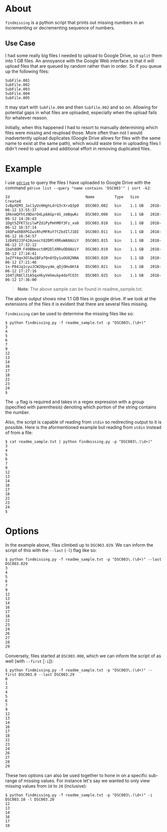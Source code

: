 # About

`findmissing` is a python script that prints out missing numbers in an incrementing or decrementing sequence of numbers.

## Use Case

I had some really big files I needed to upload to Google Drive, so `split` them into 1 GB files. An annoyance with the Google Web interface is that it will upload files that are queued by random rather than in order. So if you queue up the following files:

```
SubFile.001
SubFile.002
SubFile.003
SubFile.004
SubFile.005
```

It may start with `SubFile.004` and then `Subfile.002` and so on. Allowing for potential gaps in what files are uploaded, especially when the upload fails for whatever reason.

Initially, when this happened I had to resort to manually determining which files were missing and reupload those. More often than not I would inadvertently upload duplicates (Google Drive allows for files with the same name to exist at the same path), which would waste time in uploading files I didn't need to upload and additional effort in removing duplicated files.

# Example

I use [`gdrive`](https://github.com/prasmussen/gdrive) to query the files I have uploaded to Google Drive with the command `gdrive list --query "name contains 'DSC003'" | sort -k2`:

```
Id                                  Name         Type   Size     Created
1vBpXEM3_Jal1yUcHHghLdrG3rXrxQ3p0   DSC003.002   bin    1.1 GB   2018-06-12 13:55:37
1RknmQFhtzNDorO4Lp8AGpr4S_zmBqwKc   DSC003.008   bin    1.1 GB   2018-06-12 14:26:43
1Dgt5ZFKT3zilwPZdiPyPmhM0Y3Fz_xo8   DSC003.010   bin    1.1 GB   2018-06-12 16:57:14
16QPadXBXPGIwiRhzMFRuY7tZkdIlJ1DI   DSC003.011   bin    1.1 GB   2018-06-12 16:54:57
1zD492J3F42Azeoct82DMlXRRuWA8AUiY   DSC003.015   bin    1.1 GB   2018-06-12 17:32:12
1bah8OM_F49BNeoct8M2DlXRRuOD8AUiY   DSC003.019   bin    1.1 GB   2018-06-12 17:24:41
1eZfY4qn3Ol6w1BFafQn6YDy1uOU82NNA   DSC003.020   bin    1.1 GB   2018-06-12 17:21:46
1x-P84Jq1cyuJCW2Opvy4m_qOjOHvAKtA   DSC003.021   bin    1.1 GB   2018-06-12 17:27:16
1O4TjR8Cl31A5qxHkyVmhmukp4dofCO3t   DSC003.025   bin    1.1 GB   2018-06-12 17:36:00
```

> **Note**: The above sample can be found in readme_sample.txt.

The above output shows nine 1.1 GB files in google drive. If we look at the extensions of the files it is evident that there are several files missing.

`findmissing` can be used to determine the missing files like so:

```
$ python findmissing.py -f readme_sample.txt -p "DSC003\.(\d+)"
3
4
5
6
7
9
12
13
14
16
17
18
22
23
24
$ 
```

The `-p` flag is required and takes in a regex expression with a group (specified with parenthesis) denoting which portion of the string contains the number.

Also, the script is capable of reading from `stdin` so redirecting output to it is possible. Here is the aformentioned example but reading from `stdin` instead of from a file:

```
$ cat readme_sample.txt | python findmissing.py -p "DSC003\.(\d+)"
3
4
5
6
7
9
12
13
14
16
17
18
22
23
24
$ 
```

# Options

In the example above, files climbed up to `DSC003.029`. We can inform the script of this with the `--last` (`-l`) flag like so:

```
$ python findmissing.py -f readme_sample.txt -p "DSC003\.(\d+)" --last DSC003.029
3
4
5
6
7
9
12
13
14
16
17
18
22
23
24
26
27
28
29
```

Conversely, files started at `DSC003.000`, which we can inform the script of as well (with `--first` [`-i`]):

```
$ python findmissing.py -f readme_sample.txt -p "DSC003\.(\d+)" --first DSC003.0 --last DSC003.29
0
1
3
4
5
6
7
9
12
13
14
16
17
18
22
23
24
26
27
28
29
```

These two options can also be used together to hone in on a specific sub-range of missing values. For instance let's say we wanted to only view missing values from `10` to `20` (inclusive):

```
$ python findmissing.py -f readme_sample.txt -p "DSC003\.(\d+)" -i DSC003.10 -l DSC003.20
12
13
14
16
17
18
```
